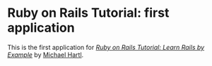 # Ruby on Rails Tutorial: first application
This is the first application for
[*Ruby on Rails Tutorial: Learn Rails by
Example*](http://railstutorial.org/)
by [Michael Hartl](http://michaelhartl.com/).
